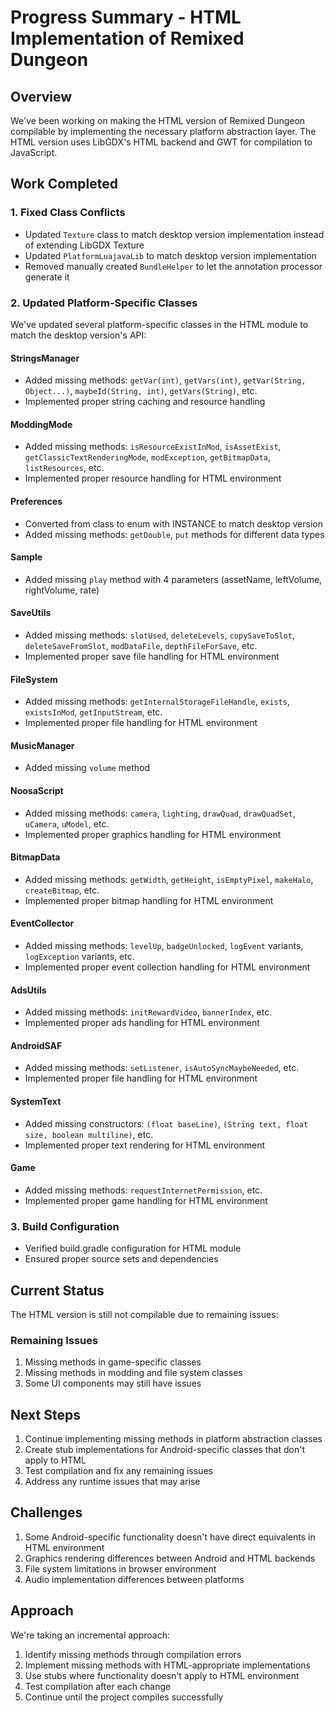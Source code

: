 # Progress Summary - HTML Implementation of Remixed Dungeon

## Overview
We've been working on making the HTML version of Remixed Dungeon compilable by implementing the necessary platform abstraction layer. The HTML version uses LibGDX's HTML backend and GWT for compilation to JavaScript.

## Work Completed

### 1. Fixed Class Conflicts
- Updated `Texture` class to match desktop version implementation instead of extending LibGDX Texture
- Updated `PlatformLuajavaLib` to match desktop version implementation
- Removed manually created `BundleHelper` to let the annotation processor generate it

### 2. Updated Platform-Specific Classes
We've updated several platform-specific classes in the HTML module to match the desktop version's API:

#### StringsManager
- Added missing methods: `getVar(int)`, `getVars(int)`, `getVar(String, Object...)`, `maybeId(String, int)`, `getVars(String)`, etc.
- Implemented proper string caching and resource handling

#### ModdingMode
- Added missing methods: `isResourceExistInMod`, `isAssetExist`, `getClassicTextRenderingMode`, `modException`, `getBitmapData`, `listResources`, etc.
- Implemented proper resource handling for HTML environment

#### Preferences
- Converted from class to enum with INSTANCE to match desktop version
- Added missing methods: `getDouble`, `put` methods for different data types

#### Sample
- Added missing `play` method with 4 parameters (assetName, leftVolume, rightVolume, rate)

#### SaveUtils
- Added missing methods: `slotUsed`, `deleteLevels`, `copySaveToSlot`, `deleteSaveFromSlot`, `modDataFile`, `depthFileForSave`, etc.
- Implemented proper save file handling for HTML environment

#### FileSystem
- Added missing methods: `getInternalStorageFileHandle`, `exists`, `existsInMod`, `getInputStream`, etc.
- Implemented proper file handling for HTML environment

#### MusicManager
- Added missing `volume` method

#### NoosaScript
- Added missing methods: `camera`, `lighting`, `drawQuad`, `drawQuadSet`, `uCamera`, `uModel`, etc.
- Implemented proper graphics handling for HTML environment

#### BitmapData
- Added missing methods: `getWidth`, `getHeight`, `isEmptyPixel`, `makeHalo`, `createBitmap`, etc.
- Implemented proper bitmap handling for HTML environment

#### EventCollector
- Added missing methods: `levelUp`, `badgeUnlocked`, `logEvent` variants, `logException` variants, etc.
- Implemented proper event collection handling for HTML environment

#### AdsUtils
- Added missing methods: `initRewardVideo`, `bannerIndex`, etc.
- Implemented proper ads handling for HTML environment

#### AndroidSAF
- Added missing methods: `setListener`, `isAutoSyncMaybeNeeded`, etc.
- Implemented proper file handling for HTML environment

#### SystemText
- Added missing constructors: `(float baseLine)`, `(String text, float size, boolean multiline)`, etc.
- Implemented proper text rendering for HTML environment

#### Game
- Added missing methods: `requestInternetPermission`, etc.
- Implemented proper game handling for HTML environment

### 3. Build Configuration
- Verified build.gradle configuration for HTML module
- Ensured proper source sets and dependencies

## Current Status
The HTML version is still not compilable due to remaining issues:

### Remaining Issues
1. Missing methods in game-specific classes
2. Missing methods in modding and file system classes
3. Some UI components may still have issues

## Next Steps
1. Continue implementing missing methods in platform abstraction classes
2. Create stub implementations for Android-specific classes that don't apply to HTML
3. Test compilation and fix any remaining issues
4. Address any runtime issues that may arise

## Challenges
1. Some Android-specific functionality doesn't have direct equivalents in HTML environment
2. Graphics rendering differences between Android and HTML backends
3. File system limitations in browser environment
4. Audio implementation differences between platforms

## Approach
We're taking an incremental approach:
1. Identify missing methods through compilation errors
2. Implement missing methods with HTML-appropriate implementations
3. Use stubs where functionality doesn't apply to HTML environment
4. Test compilation after each change
5. Continue until the project compiles successfully